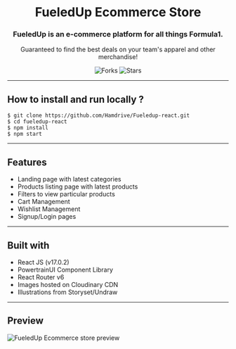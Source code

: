 <div align="center">
  
# FueledUp Ecommerce Store

### FueledUp is an e-commerce platform for all things Formula1. 


Guaranteed to find the best deals on your team's apparel and other merchandise!

![Forks](https://img.shields.io/github/forks/Hamdrive/FueledUp-React)
![Stars](https://img.shields.io/github/stars/Hamdrive/FueledUp-React)

</div>

---

## How to install and run locally ?

```
$ git clone https://github.com/Hamdrive/Fueledup-react.git
$ cd fueledup-react
$ npm install
$ npm start
```

---

## Features

- Landing page with latest categories
- Products listing page with latest products
- Filters to view particular products
- Cart Management 
- Wishlist Management
- Signup/Login pages

---

## Built with

- React JS (v17.0.2)
- PowertrainUI Component Library
- React Router v6
- Images hosted on Cloudinary CDN
- Illustrations from Storyset/Undraw

---

## Preview

<img src="/src/assets/Preview.gif" alt="FueledUp Ecommerce store preview" />



